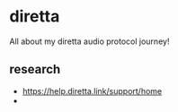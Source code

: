 # diretta
All about my diretta audio protocol journey!

## research

- https://help.diretta.link/support/home
- 
